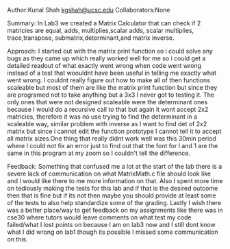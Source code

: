 Author:Kunal Shah kgshah@ucsc.edu
Collaborators:None

Summary:
In Lab3 we created a Matrix Calculator that can check if 2 matricies are equal, adds, multiplies,scalar adds, scalar multiplies, trace,transpose, submatrix,determinant,and matrix inverse.

Approach:
I started out with the matrix print function so i could solve any bugs as they came up which really worked well for me so i could get a detailed readout of what exactly went wrong when code went wrong instead of a test that woouldnt have been useful in telling me exactly what went wrong. I couldnt really figure out how to make all of then functions scaleable but most of them are like the matrix print function but since they are programed not to take anything but a 3x3 I never got to testing it. The only ones that were not designed scaleable were the determinant ones because I would do a recursive call to that but again it wont accept 2x2 matricies, therefore it was no use trying to find the determinant in a scaleable way, similar problem with inverse as I want to find det of 2x2 matrix but since i cannot edit the function prototype I cannot tell it to accept all matrix sizes.One thing that really didnt work well was this 30min period where I could not fix an error just to find out that the font for l and 1 are the same in this program at my zoom so I couldn't tell the difference.

Feedback:
Something that confused me a lot at the start of the lab there is a severe lack of communication on what MatrixMath.c file should look like and I would like there to me more information on that. Also I spent more time on tediously making the tests for this lab and if that is the desired outcome then that is fine but if its not then maybe you should provide at least some of the tests to also help standardize some of the grading. Lastly I wish there was a better place/way to get feedback on my assignments like there was in cse30 where tutors would leave comments on what test my code failed/what I lost points on because I am on lab3 now and I still dont know what I did wrong on lab1 though its possible I missed some communication on this.